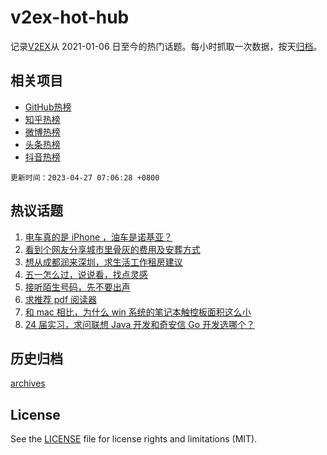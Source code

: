 # v2ex-hot-hub

 记录[V2EX](https://www.v2ex.com/)从 2021-01-06 日至今的热门话题。每小时抓取一次数据，按天[归档](archives)。
 
 ## 相关项目

- [GitHub热榜](https://github.com/snaildev/github-hot-hub)
- [知乎热榜](https://github.com/snaildev/zhihu-hot-hub)
- [微博热榜](https://github.com/snaildev/weibo-hot-hub)
- [头条热榜](https://github.com/snaildev/toutiao-hot-hub)
- [抖音热榜](https://github.com/snaildev/douyin-hot-hub)


 `更新时间：2023-04-27 07:06:28 +0800`

## 热议话题

1. [电车真的是 iPhone ，油车是诺基亚？](https://www.v2ex.com/t/935540)
1. [看到个网友分享城市里骨灰的费用及安葬方式](https://www.v2ex.com/t/935519)
1. [想从成都润来深圳，求生活工作租房建议](https://www.v2ex.com/t/935543)
1. [五一怎么过，说说看，找点灵感](https://www.v2ex.com/t/935560)
1. [接听陌生号码，先不要出声](https://www.v2ex.com/t/935576)
1. [求推荐 pdf 阅读器](https://www.v2ex.com/t/935512)
1. [和 mac 相比，为什么 win 系统的笔记本触控板面积这么小](https://www.v2ex.com/t/935515)
1. [24 届实习，求问联想 Java 开发和奇安信 Go 开发选哪个？](https://www.v2ex.com/t/935603)

## 历史归档

[archives](archives)

## License

See the [LICENSE](LICENSE) file for license rights and limitations (MIT).
